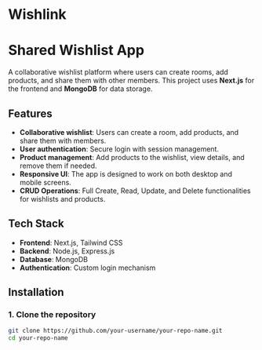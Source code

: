 # Wishlink
# Shared Wishlist App

A collaborative wishlist platform where users can create rooms, add products, and share them with other members. This project uses **Next.js** for the frontend and **MongoDB** for data storage.

## Features

- **Collaborative wishlist**: Users can create a room, add products, and share them with members.
- **User authentication**: Secure login with session management.
- **Product management**: Add products to the wishlist, view details, and remove them if needed.
- **Responsive UI**: The app is designed to work on both desktop and mobile screens.
- **CRUD Operations**: Full Create, Read, Update, and Delete functionalities for wishlists and products.

## Tech Stack

- **Frontend**: Next.js, Tailwind CSS
- **Backend**: Node.js, Express.js
- **Database**: MongoDB
- **Authentication**: Custom login mechanism

## Installation

### 1. Clone the repository

```bash
git clone https://github.com/your-username/your-repo-name.git
cd your-repo-name
